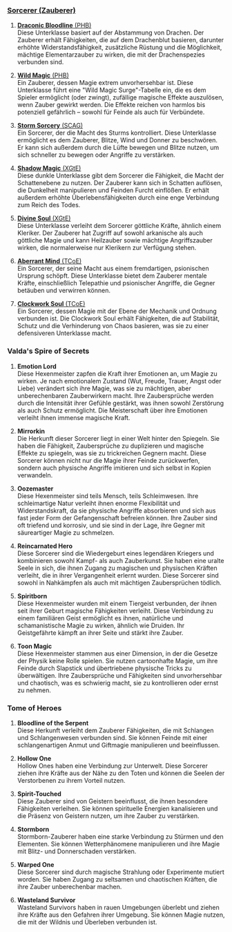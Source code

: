
### [**Sorcerer (Zauberer)**](https://dnd5e.wikidot.com/sorcerer)  

1. [**Draconic Bloodline** (PHB)](https://dnd5e.wikidot.com/sorcerer:draconic-bloodline)  
   Diese Unterklasse basiert auf der Abstammung von Drachen. Der Zauberer erhält Fähigkeiten, die auf dem Drachenblut basieren, darunter erhöhte Widerstandsfähigkeit, zusätzliche Rüstung und die Möglichkeit, mächtige Elementarzauber zu wirken, die mit der Drachenspezies verbunden sind.
      
2. [**Wild Magic** (PHB)](https://dnd5e.wikidot.com/sorcerer:wild-magic)  
   Ein Zauberer, dessen Magie extrem unvorhersehbar ist. Diese Unterklasse führt eine "Wild Magic Surge"-Tabelle ein, die es dem Spieler ermöglicht (oder zwingt), zufällige magische Effekte auszulösen, wenn Zauber gewirkt werden. Die Effekte reichen von harmlos bis potenziell gefährlich – sowohl für Feinde als auch für Verbündete.
      
3. [**Storm Sorcery** (SCAG)](https://dnd5e.wikidot.com/sorcerer:storm-sorcery)  
   Ein Sorcerer, der die Macht des Sturms kontrolliert. Diese Unterklasse ermöglicht es dem Zauberer, Blitze, Wind und Donner zu beschwören. Er kann sich außerdem durch die Lüfte bewegen und Blitze nutzen, um sich schneller zu bewegen oder Angriffe zu verstärken.
      
4. [**Shadow Magic** (XGtE)](https://dnd5e.wikidot.com/sorcerer:shadow-magic)   
   Diese dunkle Unterklasse gibt dem Sorcerer die Fähigkeit, die Macht der Schattenebene zu nutzen. Der Zauberer kann sich in Schatten auflösen, die Dunkelheit manipulieren und Feinden Furcht einflößen. Er erhält außerdem erhöhte Überlebensfähigkeiten durch eine enge Verbindung zum Reich des Todes.
      
5. [**Divine Soul** (XGtE)](https://dnd5e.wikidot.com/sorcerer:divine-soul)  
   Diese Unterklasse verleiht dem Sorcerer göttliche Kräfte, ähnlich einem Kleriker. Der Zauberer hat Zugriff auf sowohl arkanische als auch göttliche Magie und kann Heilzauber sowie mächtige Angriffszauber wirken, die normalerweise nur Klerikern zur Verfügung stehen.
      
6. [**Aberrant Mind** (TCoE)](https://dnd5e.wikidot.com/sorcerer:aberrant-mind)  
   Ein Sorcerer, der seine Macht aus einem fremdartigen, psionischen Ursprung schöpft. Diese Unterklasse bietet dem Zauberer mentale Kräfte, einschließlich Telepathie und psionischer Angriffe, die Gegner betäuben und verwirren können.
      
7. [**Clockwork Soul** (TCoE)](https://dnd5e.wikidot.com/sorcerer:clockwork-soul)  
   Ein Sorcerer, dessen Magie mit der Ebene der Mechanik und Ordnung verbunden ist. Die Clockwork Soul erhält Fähigkeiten, die auf Stabilität, Schutz und die Verhinderung von Chaos basieren, was sie zu einer defensiveren Unterklasse macht.
      

### **Valda's Spire of Secrets**

1. **Emotion Lord**  
    Diese Hexenmeister zapfen die Kraft ihrer Emotionen an, um Magie zu wirken. Je nach emotionalem Zustand (Wut, Freude, Trauer, Angst oder Liebe) verändert sich ihre Magie, was sie zu mächtigen, aber unberechenbaren Zauberwirkern macht. Ihre Zaubersprüche werden durch die Intensität ihrer Gefühle gestärkt, was ihnen sowohl Zerstörung als auch Schutz ermöglicht. Die Meisterschaft über ihre Emotionen verleiht ihnen immense magische Kraft.
      
2. **Mirrorkin**  
    Die Herkunft dieser Sorcerer liegt in einer Welt hinter den Spiegeln. Sie haben die Fähigkeit, Zaubersprüche zu duplizieren und magische Effekte zu spiegeln, was sie zu trickreichen Gegnern macht. Diese Sorcerer können nicht nur die Magie ihrer Feinde zurückwerfen, sondern auch physische Angriffe imitieren und sich selbst in Kopien verwandeln.
      
3. **Oozemaster**  
    Diese Hexenmeister sind teils Mensch, teils Schleimwesen. Ihre schleimartige Natur verleiht ihnen enorme Flexibilität und Widerstandskraft, da sie physische Angriffe absorbieren und sich aus fast jeder Form der Gefangenschaft befreien können. Ihre Zauber sind oft triefend und korrosiv, und sie sind in der Lage, ihre Gegner mit säureartiger Magie zu schmelzen.
      
4. **Reincarnated Hero**  
    Diese Sorcerer sind die Wiedergeburt eines legendären Kriegers und kombinieren sowohl Kampf- als auch Zauberkunst. Sie haben eine uralte Seele in sich, die ihnen Zugang zu magischen und physischen Kräften verleiht, die in ihrer Vergangenheit erlernt wurden. Diese Sorcerer sind sowohl in Nahkämpfen als auch mit mächtigen Zaubersprüchen tödlich.
      
5. **Spiritborn**  
    Diese Hexenmeister wurden mit einem Tiergeist verbunden, der ihnen seit ihrer Geburt magische Fähigkeiten verleiht. Diese Verbindung zu einem familiären Geist ermöglicht es ihnen, natürliche und schamanistische Magie zu wirken, ähnlich wie Druiden. Ihr Geistgefährte kämpft an ihrer Seite und stärkt ihre Zauber.
      
6. **Toon Magic**  
    Diese Hexenmeister stammen aus einer Dimension, in der die Gesetze der Physik keine Rolle spielen. Sie nutzen cartoonhafte Magie, um ihre Feinde durch Slapstick und übertriebene physische Tricks zu überwältigen. Ihre Zaubersprüche und Fähigkeiten sind unvorhersehbar und chaotisch, was es schwierig macht, sie zu kontrollieren oder ernst zu nehmen.


### **Tome of Heroes**

1. **Bloodline of the Serpent**  
    Diese Herkunft verleiht dem Zauberer Fähigkeiten, die mit Schlangen und Schlangenwesen verbunden sind. Sie können Feinde mit einer schlangenartigen Anmut und Giftmagie manipulieren und beeinflussen.
      
2. **Hollow One**  
    Hollow Ones haben eine Verbindung zur Unterwelt. Diese Sorcerer ziehen ihre Kräfte aus der Nähe zu den Toten und können die Seelen der Verstorbenen zu ihrem Vorteil nutzen.
      
3. **Spirit-Touched**  
    Diese Zauberer sind von Geistern beeinflusst, die ihnen besondere Fähigkeiten verleihen. Sie können spirituelle Energien kanalisieren und die Präsenz von Geistern nutzen, um ihre Zauber zu verstärken.
      
4. **Stormborn**  
    Stormborn-Zauberer haben eine starke Verbindung zu Stürmen und den Elementen. Sie können Wetterphänomene manipulieren und ihre Magie mit Blitz- und Donnerschaden verstärken.
      
5. **Warped One**  
    Diese Sorcerer sind durch magische Strahlung oder Experimente mutiert worden. Sie haben Zugang zu seltsamen und chaotischen Kräften, die ihre Zauber unberechenbar machen.
      
6. **Wasteland Survivor**  
    Wasteland Survivors haben in rauen Umgebungen überlebt und ziehen ihre Kräfte aus den Gefahren ihrer Umgebung. Sie können Magie nutzen, die mit der Wildnis und Überleben verbunden ist.
      